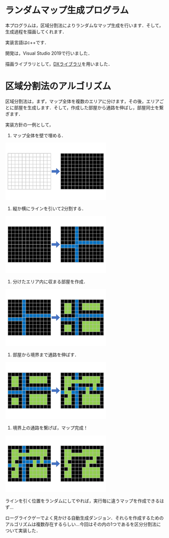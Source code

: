 # ランダムマップ生成プログラム
本プログラムは，区域分割法によりランダムなマップ生成を行います．そして，生成過程を描画してくれます．

実装言語はc++です．

開発は，Visual Studio 2019で行いました．

描画ライブラリとして，[DXライブラリ](https://dxlib.xsrv.jp/index.html)を用いました．

# 区域分割法のアルゴリズム
区域分割法は，まず，マップ全体を複数のエリアに分けます，その後，エリアごとに部屋を生成します．そして，作成した部屋から通路を伸ばし，部屋同士を繋ぎます．

実装方針の一例として，

1. マップ全体を壁で埋める．

<img src="https://github.com/alain0077/study_c/blob/images/c%2B%2B/Create_Map_For_Roguelike/algorithm1.png" width="320px" alt="Algorithm 1" title="Algorithm 1">

1. 縦か横にラインを引いて2分割する．

<img src="https://github.com/alain0077/study_c/blob/images/c%2B%2B/Create_Map_For_Roguelike/algorithm2.png" width="320px" alt="Algorithm 2" title="Algorithm 2">

1. 分けたエリア内に収まる部屋を作成．

<img src="https://github.com/alain0077/study_c/blob/images/c%2B%2B/Create_Map_For_Roguelike/algorithm3.png" width="320px" alt="Algorithm 3" title="Algorithm 3">

1. 部屋から境界まで通路を伸ばす．

<img src="https://github.com/alain0077/study_c/blob/images/c%2B%2B/Create_Map_For_Roguelike/algorithm4.png" width="320px" alt="Algorithm 4" title="Algorithm 4">

1. 境界上の通路を繋げば，マップ完成！

<img src="https://github.com/alain0077/study_c/blob/images/c%2B%2B/Create_Map_For_Roguelike/algorithm5.png" width="320px" alt="Algorithm 5" title="Algorithm 5">

ラインを引く位置をランダムにしてやれば，実行毎に違うマップを作成できるはず…






ローグライクゲーでよく見かける自動生成ダンジョン．それらを作成するためのアルゴリズムは複数存在するらしい…今回はその内の1つであるを区分分割法について実装した．